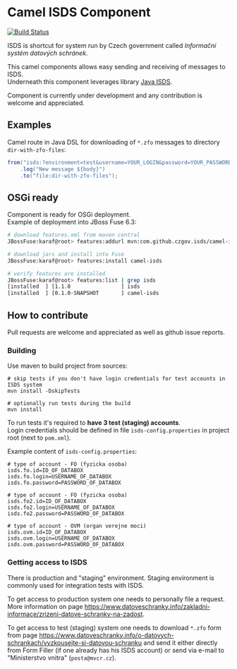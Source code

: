 Camel ISDS Component
=======================
[![Build Status](https://travis-ci.org/czgov/camel-isds.svg?branch=master)](https://travis-ci.org/czgov/camel-isds)


ISDS is shortcut for system run by Czech government called _Informační systém datových schránek_.

This camel components allows easy sending and receiving of messages to ISDS.  
Underneath this component leverages library [Java ISDS](https://github.com/czgov/java-isds).

Component is currently under development and any contribution is welcome and appreciated.

## Examples

Camel route in Java DSL for downloading of `*.zfo` messages to directory `dir-with-zfo-files`:
```java
from("isds:?environment=test&username=YOUR_LOGIN&password=YOUR_PASSWORD?zfo=true")
	.log("New message ${body}")
	.to("file:dir-with-zfo-files");
```

## OSGi ready
Component is ready for OSGi deployment.  
Example of deployment into JBoss Fuse 6.3:
```bash
# download features.xml from maven central
JBossFuse:karaf@root> features:addurl mvn:com.github.czgov.isds/camel-isds/0.1.0-SNAPSHOT/xml/features

# download jars and install into Fuse
JBossFuse:karaf@root> features:install camel-isds

# verify features are installed
JBossFuse:karaf@root> features:list | grep isds
[installed  ] [1.1.0                ] isds                                          javaisds-1.1.0                         
[installed  ] [0.1.0-SNAPSHOT       ] camel-isds                                    camel-isds-0.1.0-SNAPSHOT   
```

## How to contribute

Pull requests are welcome and appreciated as well as github issue reports.

### Building 
Use maven to build project from sources:
```shell
# skip tests if you don't have login credentials for test accounts in ISDS system
mvn install -DskipTests

# optionally run tests during the build
mvn install
```

To run tests it's required to **have 3 test (staging) accounts**.  
Login credentials should be defined in file `isds-config.properties` in project root (next to `pom.xml`).

Example content of `isds-config.properties`:
```properties
# type of account - FO (fyzicka osoba)
isds.fo.id=ID_OF_DATABOX
isds.fo.login=USERNAME_OF_DATABOX
isds.fo.password=PASSWORD_OF_DATABOX

# type of account - FO (fyzicka osoba)
isds.fo2.id=ID_OF_DATABOX
isds.fo2.login=USERNAME_OF_DATABOX
isds.fo2.password=PASSWORD_OF_DATABOX

# type of account - OVM (organ verejne moci)
isds.ovm.id=ID_OF_DATABOX
isds.ovm.login=USERNAME_OF_DATABOX
isds.ovm.password=PASSWORD_OF_DATABOX
```

### Getting access to ISDS

There is production and "staging" environment. 
Staging environment is commonly used for integration tests with ISDS.

To get access to production system one needs to personally file a request.
More information on page https://www.datoveschranky.info/zakladni-informace/zrizeni-datove-schranky-na-zadost.

To get access to test (staging) system one needs to download `*.zfo` form from page
https://www.datoveschranky.info/o-datovych-schrankach/vyzkousejte-si-datovou-schranku
and send it either directly from Form Filler (if one already has his ISDS account) 
or send via e-mail to "Ministerstvo vnitra" (`posta@mvcr.cz`).
